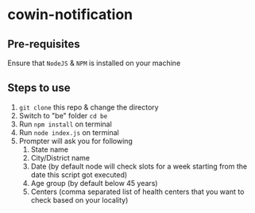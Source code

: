 # cowin-notification

## Pre-requisites 
Ensure that `NodeJS` & `NPM` is installed on your machine

## Steps to use
1. `git clone` this repo & change the directory
2. Switch to "be" folder `cd be`
3. Run `npm install` on terminal
4. Run `node index.js` on terminal
5. Prompter will ask you for following
     1. State name
     2. City/District name
     3. Date (by default node will check slots for a week starting from the date this script got executed)
     4. Age group (by default below 45 years)
     5. Centers (comma separated list of health centers that you want to check based on your locality)
